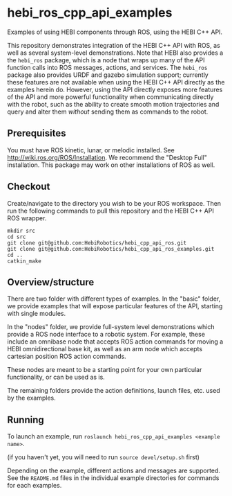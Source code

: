 # hebi_ros_cpp_api_examples

Examples of using HEBI components through ROS, using the HEBI C++ API.

This repository demonstrates integration of the HEBI C++ API with ROS, as well as several system-level demonstrations.  Note that HEBI also provides a the `hebi_ros` package, which is a node that wraps up many of the API function calls into ROS messages, actions, and services.  The `hebi_ros` package also provides URDF and gazebo simulation support; currently these features are not available when using the HEBI C++ API directly as the examples herein do.  However, using the API directly exposes more features of the API and more powerful functionality when communicating directly with the robot, such as the ability to create smooth motion trajectories and query and alter them _without_ sending them as commands to the robot.

## Prerequisites

You must have ROS kinetic, lunar, or melodic installed.  See http://wiki.ros.org/ROS/Installation.  We recommend the "Desktop Full" installation.  This package may work on other installations of ROS as well.

## Checkout

Create/navigate to the directory you wish to be your ROS workspace.  Then run the following commands to pull this repository and the HEBI C++ API ROS wrapper.

```
mkdir src
cd src
git clone git@github.com:HebiRobotics/hebi_cpp_api_ros.git
git clone git@github.com:HebiRobotics/hebi_cpp_api_ros_examples.git
cd ..
catkin_make
```

## Overview/structure

There are two folder with different types of examples.  In the "basic" folder, we provide examples that will expose particular features of the API, starting with single modules.

In the "nodes" folder, we provide full-system level demonstrations which provide a ROS node interface to a robotic system.  For example, these include an omnibase node that accepts ROS action commands for moving a HEBI omnidirectional base kit, as well as an arm node which accepts cartesian position ROS action commands.

These nodes are meant to be a starting point for your own particular functionality, or can be used as is.

The remaining folders provide the action definitions, launch files, etc. used by the examples.

## Running

To launch an example, run `roslaunch hebi_ros_cpp_api_examples <example name>`.

(if you haven't yet, you will need to run `source devel/setup.sh` first)

Depending on the example, different actions and messages are supported.  See the `README.md` files in the individual example directories for commands for each examples.
